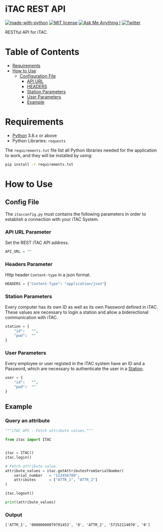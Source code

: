 # iTAC REST API
[![made-with-python](https://img.shields.io/badge/Made%20with-Python-1f425f.svg)](https://www.python.org/)
[![MIT license](https://img.shields.io/badge/License-MIT-blue.svg)](https://lbesson.mit-license.org/)
[![Ask Me Anything !](https://img.shields.io/badge/Ask%20me-anything-1abc9c.svg)](https://GitHub.com/rEdonE13)
[![Twitter](https://badgen.net/badge/icon/twitter?icon=twitter&label)](https://twitter.com/rEdonE_13)

RESTful API for iTAC.

# Table of Contents
* [Requirements](#requirements)
* [How to Use](#how-to-use)
    * [Configuration File](#config-file)
        * [API URL](#api-url-parameter)
        * [HEADERS](#headers-parameter)
        * [Station Parameters](#station-parameters)
        * [User Parameters](#user-parameters)
        * [Example](#example)

# Requirements

* [Python](https://www.python.org/) 3.8.x or above
* Python Libraries: `requests`

The `requirements.txt` file list all Python libraries needed for the application to work, and they will be installed by using:

```bash
pip install -r requirements.txt
```

# How to Use
## Config File
The `itacconfig.py` must contains the following parameters in order to establish a connection with your iTAC System.

### API URL Parameter
Set the REST iTAC API address.
```python
API_URL = ""
```

### Headers Parameter
Http header `Content-type` in a json format.
```python
HEADERS = {"Content-Type": "application/json"}
```

### Station Parameters
Every computer has its own ID as well as its own Password defined in iTAC. These values are necessary to login a station and allow a biderectional communication with iTAC.
```python
station = {
    "id":   "",
    "pwd":  ""
}
```

### User Parameters
Every employee or user registed in the iTAC system have an ID and a Password, which are necessary to authenticate the user in a [Station](#station-parameters).
```python
user = {
    "id":   "",
    "pwd":  ""
}
```

## Example
### Query an attribute
```python
"""iTAC API - Fetch attribute values."""

from itac import ITAC


itac = ITAC()
itac.login()

# Fetch attribute value.
attribute_values = itac.getAttributesFromSerialNumber(
    serial_number   = "123456789", 
    attributes      = ["ATTR_1", "ATTR_2"]
)

itac.logout()

print(attribute_values)
```

### Output
```
['ATTR_1', '00000000079791453', '0', 'ATTR_2', '57152114070', '0']
```